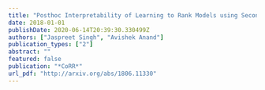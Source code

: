 ```yaml
---
title: "Posthoc Interpretability of Learning to Rank Models using Secondary Training Data"
date: 2018-01-01
publishDate: 2020-06-14T20:39:30.330499Z
authors: ["Jaspreet Singh", "Avishek Anand"]
publication_types: ["2"]
abstract: ""
featured: false
publication: "*CoRR*"
url_pdf: "http://arxiv.org/abs/1806.11330"
---
```


